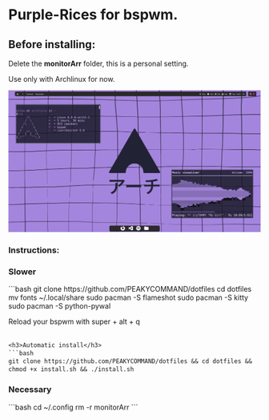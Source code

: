 <h1>Purple-Rices for bspwm.</h1>
<h2>Before installing:</h2>
Delete the <strong>monitorArr</strong> folder, this is a personal setting.

Use only with Archlinux for now.

![Example](https://github.com/PEAKYCOMMAND/dotfiles/blob/main/walls/image_2024-06-25_13-03-34.png)

<h3>Instructions:</h3>

<h3>Slower</h3>
```bash
git clone https://github.com/PEAKYCOMMAND/dotfiles
cd dotfiles
mv fonts ~/.local/share
sudo pacman -S flameshot
sudo pacman -S kitty
sudo pacman -S python-pywal

Reload your bspwm with super + alt + q
```

<h3>Automatic install</h3>
```bash
git clone https://github.com/PEAKYCOMMAND/dotfiles && cd dotfiles && chmod +x install.sh && ./install.sh
```
<h3>Necessary</h3>
```bash
cd ~/.config
rm -r monitorArr
```




